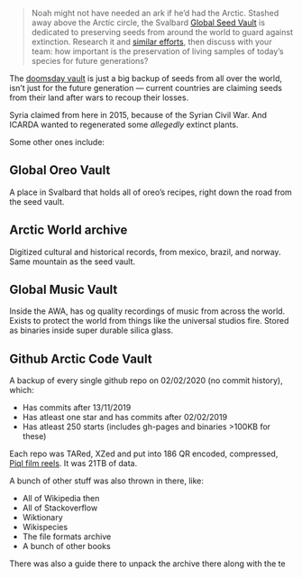 > Noah might not have needed an ark if he’d had the Arctic. Stashed away above the Arctic circle, the Svalbard [Global Seed Vault](https://www.bostonglobe.com/2024/07/05/opinion/svalbard-seed-vault-climate-change/) is dedicated to preserving seeds from around the world to guard against extinction. Research it and [similar efforts](https://www.foodandwine.com/news/oreo-doomsday-vault-norway), then discuss with your team: how important is the preservation of living samples of today’s species for future generations?

The [doomsday vault](https://seedvault.nordgen.org/) is just a big backup of seeds from all over the world, isn’t just for the future generation — current countries are claiming seeds from their land after wars to recoup their losses.

Syria claimed from here in 2015, because of the Syrian Civil War. And ICARDA wanted to regenerated some *allegedly* extinct plants.

Some other ones include:

## Global Oreo Vault

A place in Svalbard that holds all of oreo’s recipes, right down the road from the seed vault.

## Arctic World archive

Digitized cultural and historical records, from mexico, brazil, and norway. Same mountain as the seed vault.

## Global Music Vault

Inside the AWA, has og quality recordings of music from across the world. Exists to protect the world from things like the universal studios fire. Stored as binaries inside super durable silica glass.

## Github Arctic Code Vault

A backup of every single github repo on 02/02/2020 (no commit history), which:

 - Has commits after 13/11/2019
 - Has atleast one star and has commits after 02/02/2019
 - Has atleast 250 starts (includes gh-pages and binaries >100KB for these)

Each repo was TARed, XZed and put into 186 QR encoded, compressed, [Piql film reels](https://piql.com/). It was 21TB of data.

A bunch of other stuff was also thrown in there, like:

 - All of Wikipedia then
 - All of Stackoverflow
 - Wiktionary
 - Wikispecies
 - The file formats archive
 - A bunch of other books

There was also a guide there to unpack the archive there along with the te